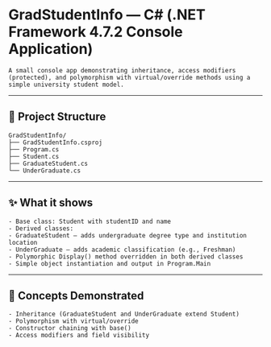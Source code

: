 # GradStudentInfo — C# (.NET Framework 4.7.2 Console Application)
```
A small console app demonstrating inheritance, access modifiers (protected), and polymorphism with virtual/override methods using a simple university student model.
```

---
## 🧱 Project Structure
```
GradStudentInfo/
├── GradStudentInfo.csproj
├── Program.cs
├── Student.cs
├── GraduateStudent.cs
└── UnderGraduate.cs
```
---

## ✨ What it shows
```
- Base class: Student with studentID and name
- Derived classes:
- GraduateStudent — adds undergraduate degree type and institution location
- UnderGraduate — adds academic classification (e.g., Freshman)
- Polymorphic Display() method overridden in both derived classes
- Simple object instantiation and output in Program.Main
```
--- 
## 🧠 Concepts Demonstrated
```
- Inheritance (GraduateStudent and UnderGraduate extend Student)
- Polymorphism with virtual/override
- Constructor chaining with base()
- Access modifiers and field visibility
```
